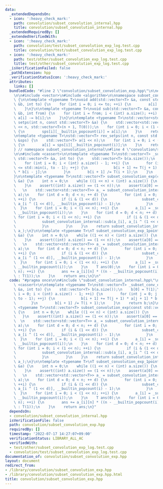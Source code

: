 ```yaml
---
data:
  _extendedDependsOn:
  - icon: ':heavy_check_mark:'
    path: convolution/subset_convolution_internal.hpp
    title: convolution/subset_convolution_internal.hpp
  _extendedRequiredBy: []
  _extendedVerifiedWith:
  - icon: ':heavy_check_mark:'
    path: convolution/test/subset_convolution_exp_log.test.cpp
    title: convolution/test/subset_convolution_exp_log.test.cpp
  - icon: ':heavy_check_mark:'
    path: test/other/subset_convolution_exp_log.test.cpp
    title: test/other/subset_convolution_exp_log.test.cpp
  _isVerificationFailed: false
  _pathExtension: hpp
  _verificationStatusIcon: ':heavy_check_mark:'
  attributes:
    links: []
  bundledCode: "#line 2 \"convolution/subset_convolution_exp.hpp\"\n\n#line 2 \"convolution/subset_convolution_internal.hpp\"\
    \n\n#include <vector>\n#include <algorithm>\n\nnamespace subset_convolution_internal\
    \ {\n\ntemplate <typename T>\nvoid add(std::vector<T> &a, const std::vector<T>\
    \ &b, int to) {\n    for (int i = 0; i <= to; ++i) {\n        a[i] += b[i];\n\
    \    }\n}\n\ntemplate <typename T>\nvoid sub(std::vector<T> &a, const std::vector<T>\
    \ &b, int from) {\n    for (int i = from; i < (int) a.size(); ++i) {\n       \
    \ a[i] -= b[i];\n    }\n}\n\ntemplate <typename T>\nstd::vector<std::vector<T>>\
    \ setps(int n, const std::vector<T> &a) {\n    std::vector<std::vector<T>> sps(1\
    \ << n, std::vector<T>(n + 1, T(0)));\n    for (int i = 0; i < (1 << n); ++i)\
    \ {\n        sps[i][__builtin_popcount(i)] = a[i];\n    }\n    return sps;\n}\n\
    \ntemplate <typename T>\nstd::vector<T> rev_setps(int n, const std::vector<std::vector<T>>\
    \ &sps) {\n    std::vector<T> a(1 << n);\n    for (int i = 0; i < (1 << n); ++i)\
    \ {\n        a[i] = sps[i][__builtin_popcount(i)];\n    }\n    return a;\n}\n\n\
    } // namespace subset_convolution_internal\n#line 4 \"convolution/subset_convolution_exp.hpp\"\
    \n\n#include <cassert>\n\ntemplate <typename T>\nstd::vector<T> _subset_conv_exp(const\
    \ std::vector<T> &a, int to) {\n    std::vector<T> b(a.size());\n    b[0] = T(1);\n\
    \    for (int i = 0; i < (int) a.size() - 1; ++i) {\n        for (int j = 0; j\
    \ <= std::min(i, to - 1); ++j) {\n            b[i + 1] += T(j + 1) * a[j + 1]\
    \ * b[i - j];\n        }\n        b[i + 1] /= T(i + 1);\n    }\n    return b;\n\
    }\n\ntemplate <typename T>\nstd::vector<T> subset_convolution_exp(const std::vector<T>\
    \ &a) {\n    int n = 0;\n    while ((1 << n) < (int) a.size()) {\n        ++n;\n\
    \    }\n    assert((int) a.size() == (1 << n));\n    assert(a[0] == T(0));\n \
    \   \n    std::vector<std::vector<T>> a_ = subset_convolution_internal::setps(n,\
    \ a);\n    for (int d = 0; d < n; ++ d) {\n        for (int i = 0; i < (1 << n);\
    \ ++i) {\n            if (i & (1 << d)) {\n                subset_convolution_internal::add(a_[i],\
    \ a_[i ^ (1 << d)], __builtin_popcount(i) - 1);\n            }\n        }\n  \
    \  }\n    for (int i = 0; i < (1 << n); ++i) {\n        a_[i] = _subset_conv_exp(a_[i],\
    \ __builtin_popcount(i));\n    }\n    for (int d = 0; d < n; ++ d) {\n       \
    \ for (int i = 0; i < (1 << n); ++i) {\n            if (i & (1 << d)) {\n    \
    \            subset_convolution_internal::sub(a_[i], a_[i ^ (1 << d)], __builtin_popcount(i));\n\
    \            }\n        }\n    }\n    return subset_convolution_internal::rev_setps(n,\
    \ a_);\n}\n\ntemplate <typename T>\nT subset_convolution_exp_1point(const std::vector<T>\
    \ &a) {\n    int n = 0;\n    while ((1 << n) < (int) a.size()) {\n        ++n;\n\
    \    }\n    assert((int) a.size() == (1 << n));\n    assert(a[0] == T(0));\n \
    \   \n    std::vector<std::vector<T>> a_ = subset_convolution_internal::setps(n,\
    \ a);\n    for (int d = 0; d < n; ++ d) {\n        for (int i = 0; i < (1 << n);\
    \ ++i) {\n            if (i & (1 << d)) {\n                subset_convolution_internal::add(a_[i],\
    \ a_[i ^ (1 << d)], __builtin_popcount(i) - 1);\n            }\n        }\n  \
    \  }\n    for (int i = 0; i < (1 << n); ++i) {\n        a_[i] = _subset_conv_exp(a_[i],\
    \ __builtin_popcount(i));\n    }\n    T ans(0);\n    for (int i = 0; i < (1 <<\
    \ n); ++i) {\n        ans += a_[i][n] * ((n - __builtin_popcount(i)) % 2 ? T(-1)\
    \ : T(1));\n    }\n    return ans;\n}\n"
  code: "#pragma once\n\n#include \"subset_convolution_internal.hpp\"\n\n#include\
    \ <cassert>\n\ntemplate <typename T>\nstd::vector<T> _subset_conv_exp(const std::vector<T>\
    \ &a, int to) {\n    std::vector<T> b(a.size());\n    b[0] = T(1);\n    for (int\
    \ i = 0; i < (int) a.size() - 1; ++i) {\n        for (int j = 0; j <= std::min(i,\
    \ to - 1); ++j) {\n            b[i + 1] += T(j + 1) * a[j + 1] * b[i - j];\n \
    \       }\n        b[i + 1] /= T(i + 1);\n    }\n    return b;\n}\n\ntemplate\
    \ <typename T>\nstd::vector<T> subset_convolution_exp(const std::vector<T> &a)\
    \ {\n    int n = 0;\n    while ((1 << n) < (int) a.size()) {\n        ++n;\n \
    \   }\n    assert((int) a.size() == (1 << n));\n    assert(a[0] == T(0));\n  \
    \  \n    std::vector<std::vector<T>> a_ = subset_convolution_internal::setps(n,\
    \ a);\n    for (int d = 0; d < n; ++ d) {\n        for (int i = 0; i < (1 << n);\
    \ ++i) {\n            if (i & (1 << d)) {\n                subset_convolution_internal::add(a_[i],\
    \ a_[i ^ (1 << d)], __builtin_popcount(i) - 1);\n            }\n        }\n  \
    \  }\n    for (int i = 0; i < (1 << n); ++i) {\n        a_[i] = _subset_conv_exp(a_[i],\
    \ __builtin_popcount(i));\n    }\n    for (int d = 0; d < n; ++ d) {\n       \
    \ for (int i = 0; i < (1 << n); ++i) {\n            if (i & (1 << d)) {\n    \
    \            subset_convolution_internal::sub(a_[i], a_[i ^ (1 << d)], __builtin_popcount(i));\n\
    \            }\n        }\n    }\n    return subset_convolution_internal::rev_setps(n,\
    \ a_);\n}\n\ntemplate <typename T>\nT subset_convolution_exp_1point(const std::vector<T>\
    \ &a) {\n    int n = 0;\n    while ((1 << n) < (int) a.size()) {\n        ++n;\n\
    \    }\n    assert((int) a.size() == (1 << n));\n    assert(a[0] == T(0));\n \
    \   \n    std::vector<std::vector<T>> a_ = subset_convolution_internal::setps(n,\
    \ a);\n    for (int d = 0; d < n; ++ d) {\n        for (int i = 0; i < (1 << n);\
    \ ++i) {\n            if (i & (1 << d)) {\n                subset_convolution_internal::add(a_[i],\
    \ a_[i ^ (1 << d)], __builtin_popcount(i) - 1);\n            }\n        }\n  \
    \  }\n    for (int i = 0; i < (1 << n); ++i) {\n        a_[i] = _subset_conv_exp(a_[i],\
    \ __builtin_popcount(i));\n    }\n    T ans(0);\n    for (int i = 0; i < (1 <<\
    \ n); ++i) {\n        ans += a_[i][n] * ((n - __builtin_popcount(i)) % 2 ? T(-1)\
    \ : T(1));\n    }\n    return ans;\n}"
  dependsOn:
  - convolution/subset_convolution_internal.hpp
  isVerificationFile: false
  path: convolution/subset_convolution_exp.hpp
  requiredBy: []
  timestamp: '2022-07-17 14:27:07+09:00'
  verificationStatus: LIBRARY_ALL_AC
  verifiedWith:
  - test/other/subset_convolution_exp_log.test.cpp
  - convolution/test/subset_convolution_exp_log.test.cpp
documentation_of: convolution/subset_convolution_exp.hpp
layout: document
redirect_from:
- /library/convolution/subset_convolution_exp.hpp
- /library/convolution/subset_convolution_exp.hpp.html
title: convolution/subset_convolution_exp.hpp
---
```

